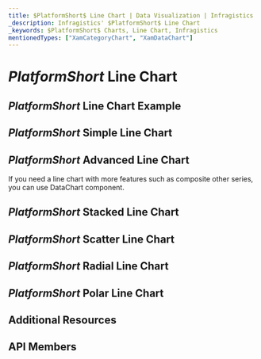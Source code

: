 ```yaml
---
title: $PlatformShort$ Line Chart | Data Visualization | Infragistics
_description: Infragistics' $PlatformShort$ Line Chart
_keywords: $PlatformShort$ Charts, Line Chart, Infragistics
mentionedTypes: ["XamCategoryChart", "XamDataChart"]
---
```

# $PlatformShort$ Line Chart

<!-- TODO add introduction with info about using category-chart with the chartType property set to Line -->

## $PlatformShort$ Line Chart Example
<!-- TODO use this iframe which will point to a new sample:
<iframe src='{environment:dvDemosBaseUrl}/charts/category-chart-type-Line' width="100%" height="100%" seamless frameBorder="0" onload="onXPlatSampleIframeContentLoaded(this);" alt="$PlatformShort$ Line Chart Example"></iframe> -->

## $PlatformShort$ Simple Line Chart
<!-- TODO show code for CategoryChart with
- the dataSource set to multiple data sources
- the chartType property set to Line
- the brushes and markerOutlines properties set to same value, e.g. "red, green, blue"
- the markerBrushes property set for "White"
- the markerTypes property set for "Circle"
-->

## $PlatformShort$ Advanced Line Chart

If you need a line chart with more features such as composite other series, you can use DataChart component.

<!-- TODO copy and combine content (code snippets, description) from these topics:
	data-chart-type-category-line-series.md
-->

## $PlatformShort$ Stacked Line Chart

<!-- TODO copy and combine content (code snippets, description) from these topics:
	data-chart-type-stacked-line-series.md
    data-chart-type-stacked-100-line-series.md
-->

## $PlatformShort$ Scatter Line Chart

<!-- TODO copy and combine content (code snippets, description) from these topics:
	data-chart-type-scatter-line-series.md
-->


## $PlatformShort$ Radial Line Chart

<!-- TODO copy and combine content (code snippets, description) from these topics:
	data-chart-type-radial-line-series.md
-->

## $PlatformShort$ Polar Line Chart

<!-- TODO copy and combine content (code snippets, description) from these topics:
	data-chart-type-polar-line-series.md
-->


## Additional Resources
<!-- TODO list topic links related to this topic -->

## API Members
<!-- TODO list API links used in this topic -->

